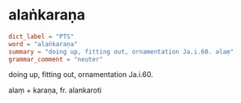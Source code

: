 # alaṅkaraṇa

``` toml
dict_label = "PTS"
word = "alaṅkaraṇa"
summary = "doing up, fitting out, ornamentation Ja.i.60. alaṃ"
grammar_comment = "neuter"
```

doing up, fitting out, ornamentation Ja.i.60.

alaṃ \+ karaṇa, fr. alankaroti

